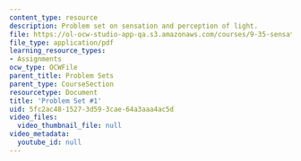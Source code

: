 ```yaml
---
content_type: resource
description: Problem set on sensation and perception of light.
file: https://ol-ocw-studio-app-qa.s3.amazonaws.com/courses/9-35-sensation-and-perception-spring-2009/5fc2ac4815273d593cae64a3aaa4ac5d_MIT9_35s09_pset01.pdf
file_type: application/pdf
learning_resource_types:
- Assignments
ocw_type: OCWFile
parent_title: Problem Sets
parent_type: CourseSection
resourcetype: Document
title: 'Problem Set #1'
uid: 5fc2ac48-1527-3d59-3cae-64a3aaa4ac5d
video_files:
  video_thumbnail_file: null
video_metadata:
  youtube_id: null
---
```

